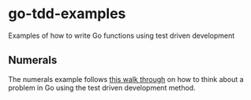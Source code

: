# go-tdd-examples
Examples of how to write Go functions using test driven development

## Numerals
The numerals example follows [this walk through](https://github.com/quii/learn-go-with-tests/blob/master/roman-numerals.md) on how to think about a problem in Go using the test driven development method.

